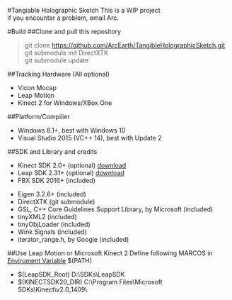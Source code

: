 #Tangiable Holographic Sketch
This is a WIP project <br/>
if you encounter a problem, email Arc.

#Build 
##Clone and pull this repository
> git clone https://github.com/ArcEarth/TangibleHolographicSketch.git<br/>
> git submodule init DirectXTK<br/>
> git submodule update<br/>

##Tracking Hardware (All optional)
* Vicon Mocap
* Leap Motion
* Kinect 2 for Windows/XBox One

##Platform/Compilier
* Windows 8.1+, best with Windows 10
* Visual Studio 2015 (VC++ 14), best with Update 2

##SDK and Library and credits
* Kinect SDK 2.0+ (optional) [download](http://www.microsoft.com/en-us/download/details.aspx?id=44561)
* Leap SDK 2.31+ (optional) [download](http://1drv.ms/1NYFRGk)
* FBX SDK 2016+ (included)
+ Eigen 3.2.6+ (included)
+ DirectXTK (git submodule) 
+ GSL, C++ Core Guidelines Support Library, by Microsoft (included)
+ tinyXML2 (included)
+ tinyObjLoader (included)
+ Wink Signals (included)
+ iterator_range.h, by Google (included)

##Use Leap Motion or Microsoft Kinect 2
Define following MARCOS in [Envirument Variable](http://superuser.com/questions/949560/how-do-i-set-system-environment-variables-in-windows-10) $(PATH) 
* $(LeapSDK_Root) D:\SDKs\LeapSDK
* $(KINECTSDK20_DIR) C:\Program Files\Microsoft SDKs\Kinect\v2.0_1409\
